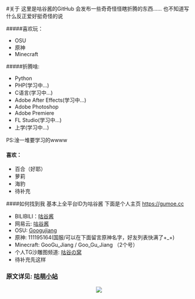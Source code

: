 #关于
这里是咕谷酱的GitHub
会发布一些奇奇怪怪瞎折腾的东西......
也不知道写什么反正爱好挺奇怪的说

#####喜欢玩：
- OSU 
- 原神
- Minecraft

#####折腾啥:
- Python
- PHP(学习中...)
- C语言(学习中...)
- Adobe After Effects(学习中...)
- Adobe Photoshop
- Adobe Premiere
- FL Studio(学习中...)
- 上学(学习中...)

PS:淦一堆要学习的wwww

#### 喜欢：
- 百合（好耶）
- 萝莉
- 海豹
- 待补充

####如何找到我
基本上全平台ID为咕谷酱
下面是个人主页
https://gumoe.cc

- BILIBILI：[咕谷酱](https://space.bilibili.com/21141864 "咕谷酱")
- 网易云: [咕谷酱](https://music.163.com/#/artist?id=48984207 "咕谷酱")
- OSU: [Googujiang](https://osu.ppy.sh/users/15651670 "Googujiang")
- 原神: 111195164(国服/可以在下面留言原神名字，好友列表快满了+_+)
- Minecraft: GooGu_Jiang / Goo_Gu_Jiang （2个号）
- 个人TG沙雕图频道: [咕谷の窝](https://t.me/Goo_nest "咕谷の窝")
- 待补充先这样

### 原文详见: [咕萌小站](https://gmoe.cc/about.html "咕萌小站")
<p align="center"> 
  <img src="https://github-readme-stats.vercel.app/api?username=GooGuJiang&show_icons=true&theme=radical&hide_border=true" />
</p>

<!---
GooGuJiang/GooGuJiang is a ✨ special ✨ repository because its `README.md` (this file) appears on your GitHub profile.
You can click the Preview link to take a look at your changes.
--->
